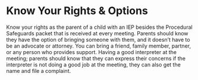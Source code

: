 # Know Your Rights & Options

Know your rights as the parent of a child with an IEP besides the Procedural Safeguards packet that is received at every meeting. Parents should know they  have the option of bringing someone with them, and it doesn’t have to be an advocate or attorney. You can bring a friend, family member, partner, or any person who provides support. Having a good interpreter at the meeting; parents should know that they can express their concerns if the interpreter is not doing a good job at the meeting, they can also get the name and file a complaint. 